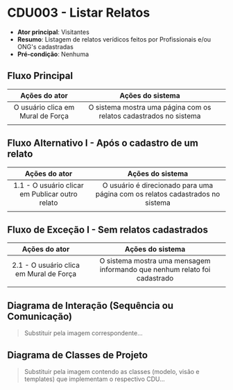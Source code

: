 # CDU003 - Listar Relatos

- **Ator principal**: Visitantes
- **Resumo**: Listagem de relatos verídicos feitos por Profissionais e/ou ONG's cadastradas 
- **Pré-condição**: Nenhuma


## Fluxo Principal
| Ações do ator | Ações do sistema | |
| :-----------------: | :-----------------: | :-----------------:|
|  O usuário clica em Mural de Força |  O sistema mostra uma página com os relatos cadastrados no sistema|  |
| | |

## Fluxo Alternativo I - Após o cadastro de um relato
| Ações do ator | Ações do sistema |
| :-----------------: |:-----------------: | 
| 1.1 - O usuário clicar em Publicar outro relato  | O usuário é direcionado para uma página com os relatos cadastrados no sistema|  
| | |

## Fluxo de Exceção I - Sem relatos cadastrados
| Ações do ator | Ações do sistema |
| :-----------------: | :-----------------: | 
| 2.1 - O usuário clica em Mural de Força | O sistema mostra uma mensagem informando que nenhum relato foi cadastrado |  
| | |


## Diagrama de Interação (Sequência ou Comunicação)

> Substituir pela imagem correspondente...

## Diagrama de Classes de Projeto

> Substituir pela imagem contendo as classes (modelo, visão e templates) que implementam o respectivo CDU...